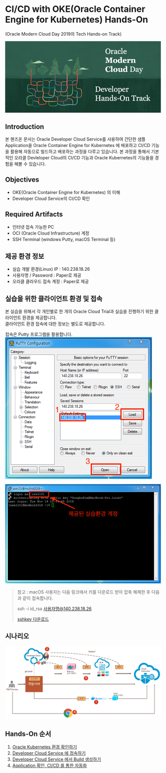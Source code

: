 # CI/CD with OKE(Oracle Container Engine for Kubernetes) Hands-On
 (Oracle Modern Cloud Day 2019의 Tech Hands-on Track)

![](images/header_redwood_3.png)
 
## Introduction
본 핸즈온 문서는 Oracle Developer Cloud Service를 사용하여 간단한 샘플 Application을 Oracle Container Engine for Kubernetes 에 배포하고 CI/CD 기능을 활용해 자동으로 빌드하고 배포하는 과정을 다루고 있습니다. 본 과정을 통해서 기본적인 오라클 Devleloper Cloud의 CI/CD 기능과 Oracle Kubernetes의 기능들을 경험을 해볼 수 있습니다.

## Objectives
* OKE(Oracle Container Engine for Kubernetes) 의 이해
* Developer Cloud Service의 CI/CD 확인

## Required Artifacts
* 인터넷 접속 가능한 PC
* OCI (Oracle Cloud Infrastructure) 계정
* SSH Terminal (windows Putty, macOS Terminal 등)

## 제공 환경 정보
* 실습 개발 환경(Linux) IP : 140.238.18.26
* 사용자명 / Password : Paper로 제공
* 오라클 클라우드 접속 계정 : Paper로 제공
  
## 실습을 위한 클라이언트 환경 및 접속 
본 실습을 위해서 각 개인별로 한 개의 Oracle Cloud Trial과 실습을 진행하기 위한 클라이언트 환경을 제공합니다.  
클라이언트 환경 접속에 대한 정보는 별도로 제공합니다.  

접속은 Putty 프로그램을 활용합니다.
![](images/putty1.png)

![](images/putty2.png)

> 참고 : macOS 사용자는 다음 링크에서 키를 다운로드 받아 압축 해제한 후 다음과 같이 접속합니다.
> 
> ssh -i id_rsa 사용자명@140.238.18.26
> 
> [sshkey 다운로드](https://objectstorage.ap-seoul-1.oraclecloud.com/n/apackrsct01/b/bucket-20190614-1639/o/sshkeys.zip)

## 시나리오
![](images/sceneall.png)


## Hands-On 순서

1. [Oracle Kubernetes 환경 확인하기](./oke.md)
2. [Developer Cloud Service 에 접속하기](./devcs.md)
3. [Developer Cloud Service 에서 Build 생성하기](./cicd.md)
4. [Application 확인, CI/CD 를 통한 자동화](./app.md)